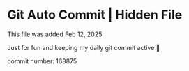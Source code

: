 # Git Auto Commit | Hidden File

This file was added Feb 12, 2025

Just for fun and keeping my daily git commit active 🤪

commit number: 168875
